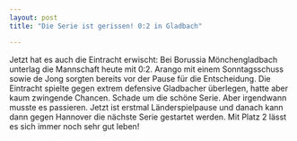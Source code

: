 ```yaml
---
layout: post
title: "Die Serie ist gerissen! 0:2 in Gladbach"

---
```


Jetzt hat es auch die Eintracht erwischt: Bei Borussia Mönchengladbach unterlag die Mannschaft heute mit 0:2. Arango mit einem Sonntagsschuss sowie de Jong sorgten bereits vor der Pause für die Entscheidung. Die Eintracht spielte gegen extrem defensive Gladbacher überlegen, hatte aber kaum zwingende Chancen. Schade um die schöne Serie. Aber irgendwann musste es passieren. Jetzt ist erstmal Länderspielpause und danach kann dann gegen Hannover die nächste Serie gestartet werden. Mit Platz 2 lässt es sich immer noch sehr gut leben!


